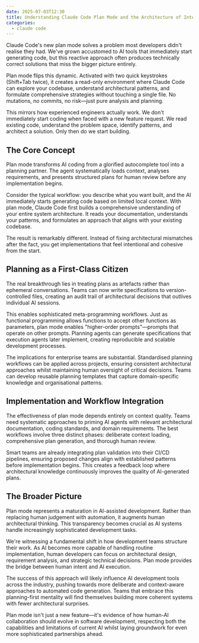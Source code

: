 ```yaml
---
date: 2025-07-03T12:30
title: Understanding Claude Code Plan Mode and the Architecture of Intent
categories:
  - claude code
---
```

Claude Code's new plan mode solves a problem most developers didn't realise they had. We've grown accustomed to AI tools that immediately start generating code, but this reactive approach often produces technically correct solutions that miss the bigger picture entirely.

Plan mode flips this dynamic. Activated with two quick keystrokes (Shift+Tab twice), it creates a read-only environment where Claude Code can explore your codebase, understand architectural patterns, and formulate comprehensive strategies without touching a single file. No mutations, no commits, no risk—just pure analysis and planning.

This mirrors how experienced engineers actually work. We don't immediately start coding when faced with a new feature request. We read existing code, understand the problem space, identify patterns, and architect a solution. Only then do we start building.

## The Core Concept

Plan mode transforms AI coding from a glorified autocomplete tool into a planning partner. The agent systematically loads context, analyses requirements, and presents structured plans for human review before any implementation begins.

Consider the typical workflow: you describe what you want built, and the AI immediately starts generating code based on limited local context. With plan mode, Claude Code first builds a comprehensive understanding of your entire system architecture. It reads your documentation, understands your patterns, and formulates an approach that aligns with your existing codebase.

The result is remarkably different. Instead of fixing architectural mismatches after the fact, you get implementations that feel intentional and cohesive from the start.

## Planning as a First-Class Citizen

The real breakthrough lies in treating plans as artefacts rather than ephemeral conversations. Teams can now write specifications to version-controlled files, creating an audit trail of architectural decisions that outlives individual AI sessions.

This enables sophisticated meta-programming workflows. Just as functional programming allows functions to accept other functions as parameters, plan mode enables "higher-order prompts"—prompts that operate on other prompts. Planning agents can generate specifications that execution agents later implement, creating reproducible and scalable development processes.

The implications for enterprise teams are substantial. Standardised planning workflows can be applied across projects, ensuring consistent architectural approaches whilst maintaining human oversight of critical decisions. Teams can develop reusable planning templates that capture domain-specific knowledge and organisational patterns.

## Implementation and Workflow Integration

The effectiveness of plan mode depends entirely on context quality. Teams need systematic approaches to priming AI agents with relevant architectural documentation, coding standards, and domain requirements. The best workflows involve three distinct phases: deliberate context loading, comprehensive plan generation, and thorough human review.

Smart teams are already integrating plan validation into their CI/CD pipelines, ensuring proposed changes align with established patterns before implementation begins. This creates a feedback loop where architectural knowledge continuously improves the quality of AI-generated plans.

## The Broader Picture

Plan mode represents a maturation in AI-assisted development. Rather than replacing human judgement with automation, it augments human architectural thinking. This transparency becomes crucial as AI systems handle increasingly sophisticated development tasks.

We're witnessing a fundamental shift in how development teams structure their work. As AI becomes more capable of handling routine implementation, human developers can focus on architectural design, requirement analysis, and strategic technical decisions. Plan mode provides the bridge between human intent and AI execution.

The success of this approach will likely influence AI development tools across the industry, pushing towards more deliberate and context-aware approaches to automated code generation. Teams that embrace this planning-first mentality will find themselves building more coherent systems with fewer architectural surprises.

Plan mode isn't just a new feature—it's evidence of how human-AI collaboration should evolve in software development, respecting both the capabilities and limitations of current AI whilst laying groundwork for even more sophisticated partnerships ahead.